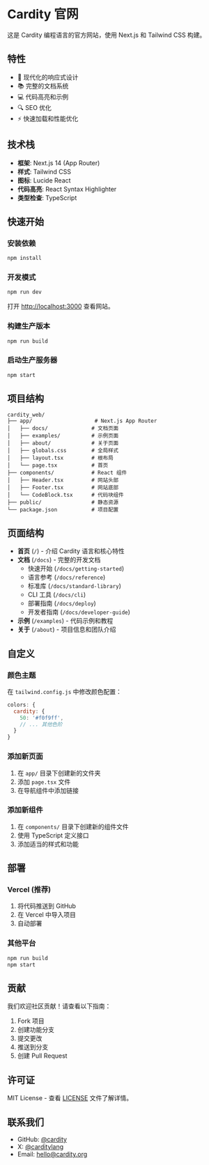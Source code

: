 # Cardity 官网

这是 Cardity 编程语言的官方网站，使用 Next.js 和 Tailwind CSS 构建。

## 特性

- 🎨 现代化的响应式设计
- 📚 完整的文档系统
- 💻 代码高亮和示例
- 🔍 SEO 优化
- ⚡ 快速加载和性能优化

## 技术栈

- **框架**: Next.js 14 (App Router)
- **样式**: Tailwind CSS
- **图标**: Lucide React
- **代码高亮**: React Syntax Highlighter
- **类型检查**: TypeScript

## 快速开始

### 安装依赖

```bash
npm install
```

### 开发模式

```bash
npm run dev
```

打开 [http://localhost:3000](http://localhost:3000) 查看网站。

### 构建生产版本

```bash
npm run build
```

### 启动生产服务器

```bash
npm start
```

## 项目结构

```
cardity_web/
├── app/                    # Next.js App Router
│   ├── docs/              # 文档页面
│   ├── examples/          # 示例页面
│   ├── about/             # 关于页面
│   ├── globals.css        # 全局样式
│   ├── layout.tsx         # 根布局
│   └── page.tsx           # 首页
├── components/            # React 组件
│   ├── Header.tsx         # 网站头部
│   ├── Footer.tsx         # 网站底部
│   └── CodeBlock.tsx      # 代码块组件
├── public/                # 静态资源
└── package.json           # 项目配置
```

## 页面结构

- **首页** (`/`) - 介绍 Cardity 语言和核心特性
- **文档** (`/docs`) - 完整的开发文档
  - 快速开始 (`/docs/getting-started`)
  - 语言参考 (`/docs/reference`)
  - 标准库 (`/docs/standard-library`)
  - CLI 工具 (`/docs/cli`)
  - 部署指南 (`/docs/deploy`)
  - 开发者指南 (`/docs/developer-guide`)
- **示例** (`/examples`) - 代码示例和教程
- **关于** (`/about`) - 项目信息和团队介绍

## 自定义

### 颜色主题

在 `tailwind.config.js` 中修改颜色配置：

```javascript
colors: {
  cardity: {
    50: '#f0f9ff',
    // ... 其他色阶
  }
}
```

### 添加新页面

1. 在 `app/` 目录下创建新的文件夹
2. 添加 `page.tsx` 文件
3. 在导航组件中添加链接

### 添加新组件

1. 在 `components/` 目录下创建新的组件文件
2. 使用 TypeScript 定义接口
3. 添加适当的样式和功能

## 部署

### Vercel (推荐)

1. 将代码推送到 GitHub
2. 在 Vercel 中导入项目
3. 自动部署

### 其他平台

```bash
npm run build
npm start
```

## 贡献

我们欢迎社区贡献！请查看以下指南：

1. Fork 项目
2. 创建功能分支
3. 提交更改
4. 推送到分支
5. 创建 Pull Request

## 许可证

MIT License - 查看 [LICENSE](LICENSE) 文件了解详情。

## 联系我们

- GitHub: [@cardity](https://github.com/cardity)
- X: [@carditylang](https://twitter.com/carditylang)
- Email: hello@cardity.org 